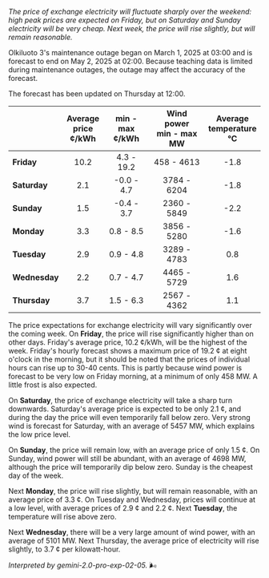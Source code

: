 *The price of exchange electricity will fluctuate sharply over the weekend: high peak prices are expected on Friday, but on Saturday and Sunday electricity will be very cheap. Next week, the price will rise slightly, but will remain reasonable.*

Olkiluoto 3's maintenance outage began on March 1, 2025 at 03:00 and is forecast to end on May 2, 2025 at 02:00. Because teaching data is limited during maintenance outages, the outage may affect the accuracy of the forecast.

The forecast has been updated on Thursday at 12:00.

|    | Average<br>price<br>¢/kWh | min - max<br>¢/kWh | Wind power<br>min - max<br>MW | Average<br>temperature<br>°C |
|:---|:---:|:---:|:---:|:---:|
| **Friday** | 10.2 | 4.3 - 19.2 | 458 - 4613 | -1.8 |
| **Saturday** |  2.1 | -0.0 - 4.7 | 3784 - 6204 | -1.8 |
| **Sunday** |  1.5 | -0.4 - 3.7 | 2360 - 5849 | -2.2 |
| **Monday** |  3.3 | 0.8 - 8.5  | 3856 - 5280 | -1.6 |
| **Tuesday** |  2.9 | 0.9 - 4.8 | 3289 - 4783 |  0.8 |
| **Wednesday** |  2.2 | 0.7 - 4.7 | 4465 - 5729 |  1.6 |
| **Thursday** |  3.7 | 1.5 - 6.3 | 2567 - 4362 |  1.1 |

The price expectations for exchange electricity will vary significantly over the coming week. On **Friday**, the price will rise significantly higher than on other days. Friday's average price, 10.2 ¢/kWh, will be the highest of the week. Friday's hourly forecast shows a maximum price of 19.2 ¢ at eight o'clock in the morning, but it should be noted that the prices of individual hours can rise up to 30-40 cents. This is partly because wind power is forecast to be very low on Friday morning, at a minimum of only 458 MW. A little frost is also expected.

On **Saturday**, the price of exchange electricity will take a sharp turn downwards. Saturday's average price is expected to be only 2.1 ¢, and during the day the price will even temporarily fall below zero. Very strong wind is forecast for Saturday, with an average of 5457 MW, which explains the low price level.

On **Sunday**, the price will remain low, with an average price of only 1.5 ¢. On Sunday, wind power will still be abundant, with an average of 4698 MW, although the price will temporarily dip below zero. Sunday is the cheapest day of the week.

Next **Monday**, the price will rise slightly, but will remain reasonable, with an average price of 3.3 ¢. On Tuesday and Wednesday, prices will continue at a low level, with average prices of 2.9 ¢ and 2.2 ¢. Next **Tuesday**, the temperature will rise above zero.

Next **Wednesday**, there will be a very large amount of wind power, with an average of 5101 MW. Next Thursday, the average price of electricity will rise slightly, to 3.7 ¢ per kilowatt-hour.

*Interpreted by gemini-2.0-pro-exp-02-05.* 🌬️

